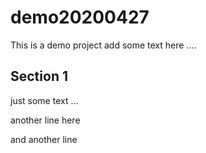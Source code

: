 # demo20200427
This is a demo project
add some text here ....


## Section 1
just some text ...

another line here

and another line

